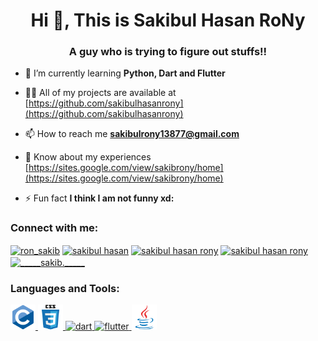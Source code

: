 <h1 align="center">Hi 👋, This is Sakibul Hasan RoNy</h1>
<h3 align="center">A guy who is trying to figure out stuffs!!</h3>

- 🌱 I’m currently learning **Python, Dart and Flutter**

- 👨‍💻 All of my projects are available at [https://github.com/sakibulhasanrony](https://github.com/sakibulhasanrony)

- 📫 How to reach me **sakibulrony13877@gmail.com**

- 📄 Know about my experiences [https://sites.google.com/view/sakibrony/home](https://sites.google.com/view/sakibrony/home)

- ⚡ Fun fact **I think I am not funny xd:**

<h3 align="left">Connect with me:</h3>
<p align="left">
<a href="https://twitter.com/ron_sakib" target="blank"><img align="center" src="https://raw.githubusercontent.com/rahuldkjain/github-profile-readme-generator/master/src/images/icons/Social/twitter.svg" alt="ron_sakib" height="30" width="40" /></a>
<a href="https://linkedin.com/in/sakibul hasan" target="blank"><img align="center" src="https://raw.githubusercontent.com/rahuldkjain/github-profile-readme-generator/master/src/images/icons/Social/linked-in-alt.svg" alt="sakibul hasan" height="30" width="40" /></a>
<a href="https://kaggle.com/sakibul hasan rony" target="blank"><img align="center" src="https://raw.githubusercontent.com/rahuldkjain/github-profile-readme-generator/master/src/images/icons/Social/kaggle.svg" alt="sakibul hasan rony" height="30" width="40" /></a>
<a href="https://fb.com/sakibul hasan rony" target="blank"><img align="center" src="https://raw.githubusercontent.com/rahuldkjain/github-profile-readme-generator/master/src/images/icons/Social/facebook.svg" alt="sakibul hasan rony" height="30" width="40" /></a>
<a href="https://instagram.com/_____sakib._____" target="blank"><img align="center" src="https://raw.githubusercontent.com/rahuldkjain/github-profile-readme-generator/master/src/images/icons/Social/instagram.svg" alt="_____sakib._____" height="30" width="40" /></a>
</p>

<h3 align="left">Languages and Tools:</h3>
<p align="left"> <a href="https://www.cprogramming.com/" target="_blank"> <img src="https://raw.githubusercontent.com/devicons/devicon/master/icons/c/c-original.svg" alt="c" width="40" height="40"/> </a> <a href="https://www.w3schools.com/css/" target="_blank"> <img src="https://raw.githubusercontent.com/devicons/devicon/master/icons/css3/css3-original-wordmark.svg" alt="css3" width="40" height="40"/> </a> <a href="https://dart.dev" target="_blank"> <img src="https://www.vectorlogo.zone/logos/dartlang/dartlang-icon.svg" alt="dart" width="40" height="40"/> </a> <a href="https://flutter.dev" target="_blank"> <img src="https://www.vectorlogo.zone/logos/flutterio/flutterio-icon.svg" alt="flutter" width="40" height="40"/> </a> <a href="https://www.java.com" target="_blank"> <img src="https://raw.githubusercontent.com/devicons/devicon/master/icons/java/java-original.svg" alt="java" width="40" height="40"/> </a> </p>
